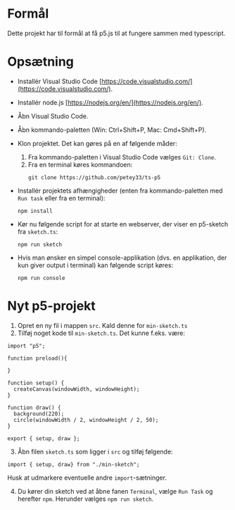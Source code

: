# Formål

Dette projekt har til formål at få p5.js til at fungere sammen med typescript.

# Opsætning

- Installér Visual Studio Code [https://code.visualstudio.com/](https://code.visualstudio.com/).
- Installér node.js [https://nodejs.org/en/](https://nodejs.org/en/).
- Åbn Visual Studio Code.
- Åbn kommando-paletten (Win: Ctrl+Shift+P, Mac: Cmd+Shift+P).
- Klon projektet. Det kan gøres på en af følgende måder:

  1. Fra kommando-paletten i Visual Studio Code vælges `Git: Clone`.
  2. Fra en terminal køres kommandoen: 
     ```
     git clone https://github.com/petey33/ts-p5
     ```
- Installér projektets afhængigheder (enten fra kommando-paletten med `Run task` eller fra en terminal):
  ```
  npm install
  ```  
- Kør nu følgende script for at starte en webserver, der viser en p5-sketch fra `sketch.ts`:
  ```
  npm run sketch
  ```  
- Hvis man ønsker en simpel console-applikation (dvs. en applikation, der kun giver output i terminal) kan følgende script køres:
  ```
  npm run console
  ```
# Nyt p5-projekt

1. Opret en ny fil i mappen `src`. Kald denne for `min-sketch.ts`
2. Tilføj noget kode til `min-sketch.ts`. Det kunne f.eks. være:  
```
import "p5";

function preload(){

}

function setup() {
  createCanvas(windowWidth, windowHeight);
}

function draw() {
  background(220);
  circle(windowWidth / 2, windowHeight / 2, 50);
}

export { setup, draw };
```
3. Åbn filen `sketch.ts` som ligger i `src` og tilføj følgende:
```
import { setup, draw} from "./min-sketch";
```
Husk at udmarkere eventuelle andre `import`-sætninger.

4. Du kører din sketch ved at åbne fanen `Terminal`, vælge `Run Task` og herefter `npm`. Herunder vælges `npm run sketch`.